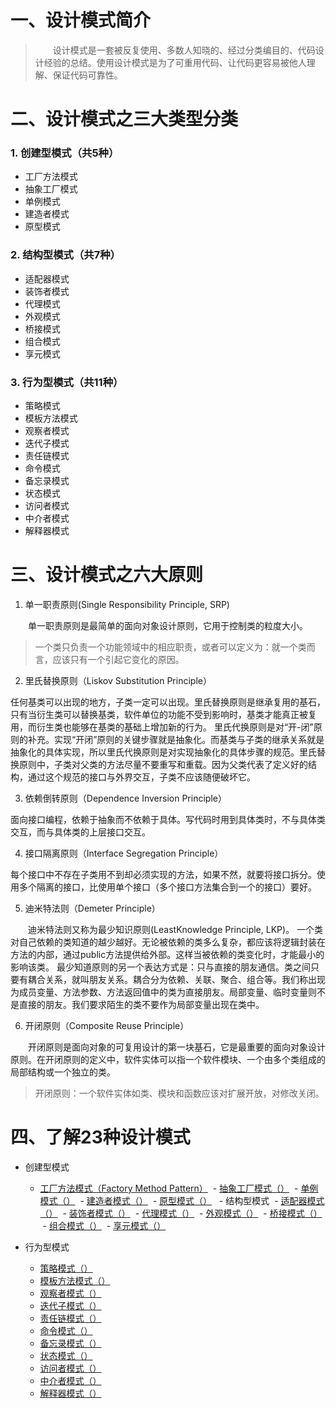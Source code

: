 # 一、设计模式简介

> &emsp;&emsp;设计模式是一套被反复使用、多数人知晓的、经过分类编目的、代码设计经验的总结。使用设计模式是为了可重用代码、让代码更容易被他人理解、保证代码可靠性。

# 二、设计模式之三大类型分类

### 1. 创建型模式（共5种）
  - 工厂方法模式
  - 抽象工厂模式
  - 单例模式
  - 建造者模式
  - 原型模式
  
### 2. 结构型模式（共7种）
  - 适配器模式
  - 装饰者模式
  - 代理模式
  - 外观模式
  - 桥接模式
  - 组合模式
  - 享元模式
  
### 3. 行为型模式（共11种）
  - 策略模式
  - 模板方法模式
  - 观察者模式
  - 迭代子模式
  - 责任链模式
  - 命令模式
  - 备忘录模式
  - 状态模式
  - 访问者模式
  - 中介者模式
  - 解释器模式

# 三、设计模式之六大原则

1. 单一职责原则(Single Responsibility Principle, SRP)

&emsp;&emsp;单一职责原则是最简单的面向对象设计原则，它用于控制类的粒度大小。
> 一个类只负责一个功能领域中的相应职责，或者可以定义为：就一个类而言，应该只有一个引起它变化的原因。

2. 里氏替换原则（Liskov Substitution Principle）

任何基类可以出现的地方，子类一定可以出现。里氏替换原则是继承复用的基石，只有当衍生类可以替换基类，软件单位的功能不受到影响时，基类才能真正被复用，而衍生类也能够在基类的基础上增加新的行为。
里氏代换原则是对“开-闭”原则的补充。实现“开闭”原则的关键步骤就是抽象化。而基类与子类的继承关系就是抽象化的具体实现，所以里氏代换原则是对实现抽象化的具体步骤的规范。里氏替换原则中，子类对父类的方法尽量不要重写和重载。因为父类代表了定义好的结构，通过这个规范的接口与外界交互，子类不应该随便破坏它。

3. 依赖倒转原则（Dependence Inversion Principle）

面向接口编程，依赖于抽象而不依赖于具体。写代码时用到具体类时，不与具体类交互，而与具体类的上层接口交互。

4. 接口隔离原则（Interface Segregation Principle）

每个接口中不存在子类用不到却必须实现的方法，如果不然，就要将接口拆分。使用多个隔离的接口，比使用单个接口（多个接口方法集合到一个的接口）要好。

5. 迪米特法则（Demeter Principle）

&emsp;&emsp;迪米特法则又称为最少知识原则(LeastKnowledge Principle, LKP)。
一个类对自己依赖的类知道的越少越好。无论被依赖的类多么复杂，都应该将逻辑封装在方法的内部，通过public方法提供给外部。这样当被依赖的类变化时，才能最小的影响该类。
最少知道原则的另一个表达方式是：只与直接的朋友通信。类之间只要有耦合关系，就叫朋友关系。耦合分为依赖、关联、聚合、组合等。我们称出现为成员变量、方法参数、方法返回值中的类为直接朋友。局部变量、临时变量则不是直接的朋友。我们要求陌生的类不要作为局部变量出现在类中。

6. 开闭原则（Composite Reuse Principle）

&emsp;&emsp;开闭原则是面向对象的可复用设计的第一块基石，它是最重要的面向对象设计原则。在开闭原则的定义中，软件实体可以指一个软件模块、一个由多个类组成的局部结构或一个独立的类。
> 开闭原则：一个软件实体如类、模块和函数应该对扩展开放，对修改关闭。

# 四、了解23种设计模式

- 创建型模式
  - [工厂方法模式（Factory Method Pattern）]()
  - [抽象工厂模式（）]()
  - [单例模式（）]()
  - [建造者模式（）]()
  - [原型模式（）]()
  
- 结构型模式
  - [适配器模式（）]()
  - [装饰者模式（）]()
  - [代理模式（）]()
  - [外观模式（）]()
  - [桥接模式（）]()
  - [组合模式（）]()
  - [享元模式（）]()

- 行为型模式
  - [策略模式（）]()
  - [模板方法模式（）]()
  - [观察者模式（）]()
  - [迭代子模式（）]()
  - [责任链模式（）]()
  - [命令模式（）]()
  - [备忘录模式（）]()
  - [状态模式（）]()
  - [访问者模式（）]()
  - [中介者模式（）]()
  - [解释器模式（）]()
  
